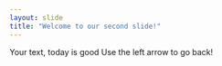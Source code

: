 ```yaml
---
layout: slide
title: "Welcome to our second slide!"
---
```

Your text, today is good
Use the left arrow to go back!
